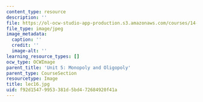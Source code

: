 ```yaml
---
content_type: resource
description: ''
file: https://ol-ocw-studio-app-production.s3.amazonaws.com/courses/14-01sc-principles-of-microeconomics-fall-2011/f92d15479953381d5bd472684920f41a_lec16.jpg
file_type: image/jpeg
image_metadata:
  caption: ''
  credit: ''
  image-alt: ''
learning_resource_types: []
ocw_type: OCWImage
parent_title: 'Unit 5: Monopoly and Oligopoly'
parent_type: CourseSection
resourcetype: Image
title: lec16.jpg
uid: f92d1547-9953-381d-5bd4-72684920f41a
---
```

